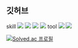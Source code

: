 ## 깃허브

skill
<img src="https://img.shields.io/badge/Java-F68315?style=for-the-badge&logo=Java&logoColor=white"/><a>
<img src="https://img.shields.io/badge/Spring-6DB33F?style=for-the-badge&logo=Spring&logoColor=white"/>
<img src="https://img.shields.io/badge/MySQL-4479A1?style=for-the-badge&logo=MySQL&logoColor=white"/>
<img src="https://img.shields.io/badge/Oracle-F80000?style=for-the-badge&logo=Oracle&logoColor=white"/>
  tool
<img src="https://img.shields.io/badge/Visual Studio Code-007ACC?style=for-the-badge&logo=Visual Studio Code&logoColor=white"/>
<img src="https://img.shields.io/badge/Eclipse IDE-2C2255?style=for-the-badge&logo=Eclipse IDE&logoColor=white"/>

[![Solved.ac 프로필](http://mazassumnida.wtf/api/v2/generate_badge?boj=sith79)](https://solved.ac/sith79)
<!---
PATEJMG/PATEJMG is a ✨ special ✨ repository because its `README.md` (this file) appears on your GitHub profile.
You can click the Preview link to take a look at your changes.
--->
